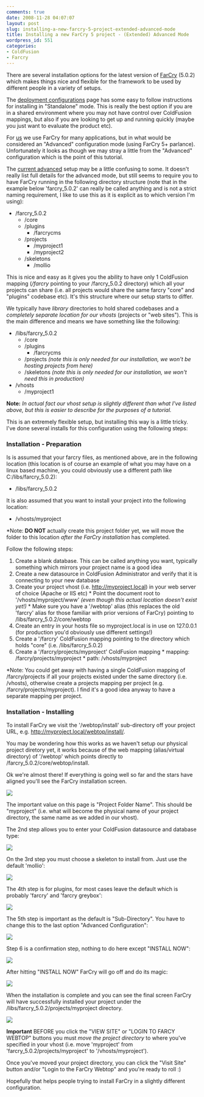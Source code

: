 ```yaml
---
comments: true
date: 2008-11-28 04:07:07
layout: post
slug: installing-a-new-farcry-5-project-extended-advanced-mode
title: Installing a new FarCry 5 project - (Extended) Advanced Mode
wordpress_id: 551
categories:
- ColdFusion
- Farcry
---
```


There are several installation options for the latest version of [FarCry](http://www.farcrycore.org/) (5.0.2) which makes things nice and flexible for the framework to be used by different people in a variety of setups.

The [deployment configurations](http://docs.farcrycms.org/display/FCDEV50/Deployment+Configurations) page has some easy to follow instructions for installing in "Standalone" mode. This is really the best option if you are in a shared environment where you may not have control over ColdFusion mappings, but also if you are looking to get up and running quickly (maybe you just want to evaluate the product etc).

For [us](http://www.lynchconsulting.com.au/) we use FarCry for many applications, but in what would be considered an "Advanced" configuration mode (using FarCry 5+ parlance). Unfortunately it looks as though we may stray a little from the "Advanced" configuration which is the point of this tutorial.

The [current advanced](http://docs.farcrycms.org/display/FCDEV50/Deployment+Configurations) setup may be a little confusing to some. It doesn't really list full details for the advanced mode, but still seems to require you to have FarCry running in the following directory structure (note that in the example below 'farcry_5.0.2' can really be called anything and is not a strict naming requirement, I like to use this as it is explicit as to which version I'm using):

  * /farcry_5.0.2
    * /core
    * /plugins
      * /farcrycms
    * /projects
      * /myproject1
      * /myproject2
    * /skeletons
      * /mollio

This is nice and easy as it gives you the ability to have only 1 ColdFusion mapping (_/farcry_ pointing to your /farcry_5.0.2 directory) which all your projects can share (i.e. all projects would share the same farcry "core" and "plugins" codebase etc). It's this structure where our setup starts to differ.

We typically have _library_ directories to hold shared codebases and a _completely separate location for our vhosts_ (projects or "web sites"). This is the main difference and means we have something like the following:

  * /libs/farcry_5.0.2
    * /core
    * /plugins
      * /farcrycms
    * /projects _(note this is only needed for our installation, we won't be hosting projects from here)_
    * /skeletons _(note this is only needed for our installation, we won't need this in production)_
  * /vhosts
    * /myproject1

**Note:** _In actual fact our vhost setup is slightly different than what I've listed above, but this is easier to describe for the purposes of a tutorial._

This is an extremely flexible setup, but installing this way is a little tricky. I've done several installs for this configuration using the following steps:

### Installation - Preparation

Is is assumed that your farcry files, as mentioned above, are in the following location (this location is of course an example of what you may have on a linux based machine, you could obviously use a different path like C:/libs/farcry_5.0.2):

  * /libs/farcry_5.0.2

It is also assumed that you want to install your project into the following location:

  * /vhosts/myproject

*Note: **DO NOT** actually create this project folder yet, we will move the folder to this location _after the FarCry installation_ has completed.

Follow the following steps:

  1. Create a blank database. This can be called anything you want, typically something which mirrors your project name is a good idea
  2. Create a new datasource in ColdFusion Administrator and verify that it is connecting to your new database
  3. Create your project vhost (i.e. http://myproject.local) in your web server of choice (Apache or IIS etc)
    * Point the document root to '/vhosts/myproject/www' _(even though this actual location doesn't exist yet!)_
    * Make sure you have a '/webtop' alias (this replaces the old 'farcry' alias for those familiar with prior versions of FarCry) pointing to /libs/farcry_5.0.2/core/webtop
  4. Create an entry in your hosts file so myproject.local is in use on 127.0.0.1 (for production you'd obviously use different settings!)
  5. Create a '/farcry' ColdFusion mapping pointing to the directory which holds "core" (i.e. /libs/farcry_5.0.2)
  6. Create a '/farcry/projects/myproject' ColdFusion mapping
    * mapping: /farcry/projects/myproject
    * path: /vhosts/myproject

*Note: You could get away with having a single ColdFusion mapping of /farcry/projects if all your projects existed under the same directory (i.e. /vhosts), otherwise create a projects mapping per project (e.g. /farcry/projects/myproject). I find it's a good idea anyway to have a separate mapping per project.

### Installation - Installing

To install FarCry we visit the '/webtop/install' sub-directory off your project URL, e.g. http://myproject.local/webtop/install/.

You may be wondering how this works as we haven't setup our physical project diretory yet, it works because of the web mapping (alias/virtual directory) of '/webtop' which points directly to /farcry_5.0.2/core/webtop/install.

Ok we're almost there! If everything is going well so far and the stars have aligned you'll see the FarCry installation screen.

[![](/images/uploads/2008/11/screen-1-270x300.png)](/images/uploads/2008/11/screen-1.png)

The important value on this page is "Project Folder Name". This should be "myproject" (i.e. what will become the physical name of your project directory, the same name as we added in our vhost).

The 2nd step allows you to enter your ColdFusion datasource and database type:

[![](/images/uploads/2008/11/screen-2-300x196.png)](/images/uploads/2008/11/screen-2.png)

On the 3rd step you must choose a skeleton to install from. Just use the default 'mollio':

[![](/images/uploads/2008/11/screen-3-300x174.png)](/images/uploads/2008/11/screen-3.png)

The 4th step is for plugins, for most cases leave the default which is probably 'farcry' and 'farcry greybox':

[![](/images/uploads/2008/11/screen-4-282x300.png)](/images/uploads/2008/11/screen-4.png)

The 5th step is important as the default is "Sub-Directory". You have to change this to the last option "Advanced Configuration":

[![](/images/uploads/2008/11/screen-5-229x300.png)](/images/uploads/2008/11/screen-5.png)

Step 6 is a confirmation step, nothing to do here except "INSTALL NOW":

[![](/images/uploads/2008/11/screen-6-189x300.png)](/images/uploads/2008/11/screen-6.png)

After hitting "INSTALL NOW" FarCry will go off and do its magic:

[![](/images/uploads/2008/11/installing-300x100.png)](/images/uploads/2008/11/installing.png)

When the installation is complete and you can see the final screen FarCry will have successfully installed your project under the /libs/farcry_5.0.2/projects/myproject directory.

[![](/images/uploads/2008/11/complete-300x265.png)](/images/uploads/2008/11/complete.png)

****Important**** BEFORE you click the "VIEW SITE" or "LOGIN TO FARCY WEBTOP" buttons you must _move the project directory_ to where you've specified in your vhost (i.e. move 'myproject' from 'farcry_5.0.2/projects/myproject' to '/vhosts/myproject').

Once you've moved your project directory, you can click the "Visit Site" button and/or "Login to the FarCry Webtop" and you're ready to roll :)

Hopefully that helps people trying to install FarCry in a slightly different configuration.
